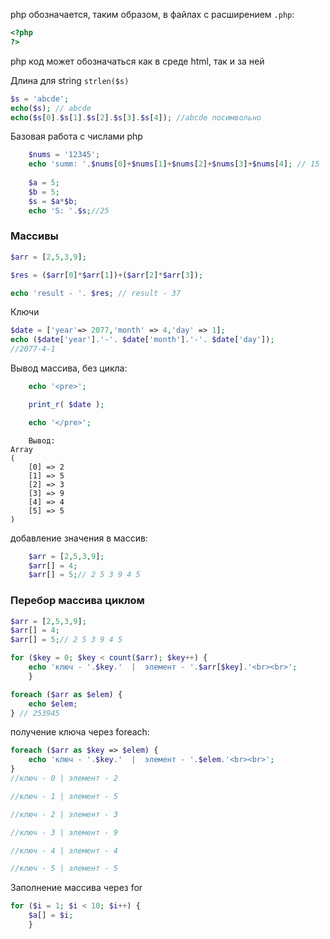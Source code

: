 php обозначается, таким образом, в файлах с расширением `.php`:

```php
<?php
?>
```

 php код может обозначаться как в среде html, так и за ней

Длина для string `strlen($s)`
```php
$s = 'abcde';
echo($s); // abcde
echo($s[0].$s[1].$s[2].$s[3].$s[4]); //abcde посимвольно
```

Базовая работа с числами php
```php
    $nums = '12345';
    echo 'summ: '.$nums[0]+$nums[1]+$nums[2]+$nums[3]+$nums[4]; // 15
    
    $a = 5;
    $b = 5;
    $s = $a*$b;
    echo 'S: '.$s;//25
```

### Mассивы
```php
$arr = [2,5,3,9];

$res = ($arr[0]*$arr[1])+($arr[2]*$arr[3]);

echo 'result - '. $res; // result - 37
```

Ключи
```php
$date = ['year'=> 2077,'month' => 4,'day' => 1];
echo ($date['year'].'-'. $date['month'].'-'. $date['day']);
//2077-4-1
```

Вывод массива, без цикла:
```php
    echo '<pre>';

    print_r( $date );

    echo '</pre>';
``` 
```
	Вывод:
Array
(
    [0] => 2
    [1] => 5
    [2] => 3
    [3] => 9
    [4] => 4
    [5] => 5
)
```


добавление значения в массив:
```php
    $arr = [2,5,3,9];
    $arr[] = 4;
    $arr[] = 5;// 2 5 3 9 4 5
```
### Перебор массива циклом

```php
$arr = [2,5,3,9];
$arr[] = 4;
$arr[] = 5;// 2 5 3 9 4 5

for ($key = 0; $key < count($arr); $key++) {
    echo 'ключ - '.$key.'  |  элемент - '.$arr[$key].'<br><br>';
    }

foreach ($arr as $elem) {
    echo $elem;
} // 253945
```

получение ключа через foreach:
```php
foreach ($arr as $key => $elem) {
    echo 'ключ - '.$key.'  |  элемент - '.$elem.'<br><br>';
}
//ключ - 0 | элемент - 2

//ключ - 1 | элемент - 5

//ключ - 2 | элемент - 3

//ключ - 3 | элемент - 9

//ключ - 4 | элемент - 4

//ключ - 5 | элемент - 5
```


Заполнение массива через for
```php
for ($i = 1; $i < 10; $i++) {
    $a[] = $i;
    } 
```






